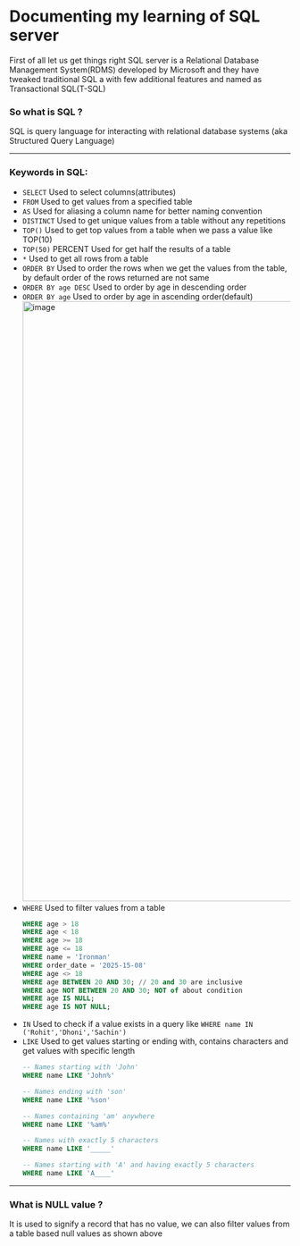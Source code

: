 # Documenting my learning of SQL server

First of all let us get things right SQL server is a Relational Database Management System(RDMS) developed by Microsoft and they have tweaked traditional SQL a with few additional features and named as Transactional SQL(T-SQL)

### So what is SQL ?

SQL is query language for interacting with relational database systems (aka Structured Query Language)

---

### Keywords in SQL:

- `SELECT` Used to select columns(attributes)
- `FROM` Used to get values from a specified table
- `AS` Used for aliasing a column name for better naming convention
- `DISTINCT` Used to get unique values from a table without any repetitions
- `TOP()` Used to get top values from a table when we pass a value like TOP(10)
- `TOP(50)` PERCENT Used for get half the results of a table
- `*` Used to get all rows from a table
- `ORDER BY` Used to order the rows when we get the values from the table, by default order of the rows returned are not same
- `ORDER BY age DESC` Used to order by age in descending order
- `ORDER BY age` Used to order by age in ascending order(default)
  <img width="1074" alt="image" src="https://github.com/user-attachments/assets/c7c06685-c3f5-4341-9ae1-dfef8173589e">
- `WHERE` Used to filter values from a table
  ```SQL
  WHERE age > 18
  WHERE age < 18
  WHERE age >= 18
  WHERE age <= 18
  WHERE name = 'Ironman'
  WHERE order_date = '2025-15-08'
  WHERE age <> 18
  WHERE age BETWEEN 20 AND 30; // 20 and 30 are inclusive
  WHERE age NOT BETWEEN 20 AND 30; NOT of about condition
  WHERE age IS NULL;
  WHERE age IS NOT NULL;
  ```
- `IN` Used to check if a value exists in a query like `WHERE name IN ('Rohit','Dhoni','Sachin')`
- `LIKE` Used to get values starting or ending with, contains characters and get values with specific length
  ```SQL
  -- Names starting with 'John'
  WHERE name LIKE 'John%'

  -- Names ending with 'son'
  WHERE name LIKE '%son'

  -- Names containing 'am' anywhere
  WHERE name LIKE '%am%'

  -- Names with exactly 5 characters
  WHERE name LIKE '_____'

  -- Names starting with 'A' and having exactly 5 characters
  WHERE name LIKE 'A____'
  ```
---

### What is NULL value ?

It is used to signify a record that has no value, we can also filter values from a table based null values as shown above






